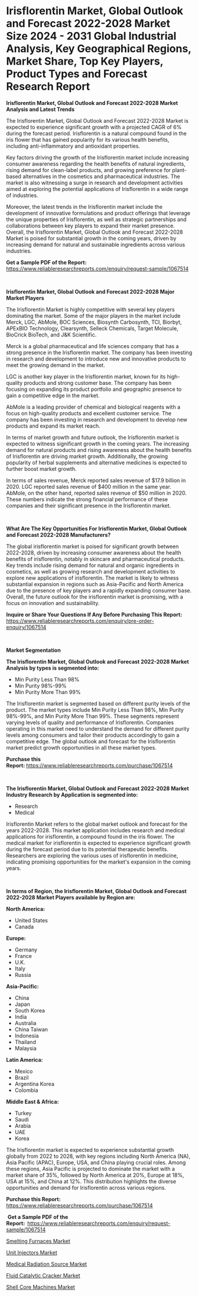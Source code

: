 <p><h1>Irisflorentin Market, Global Outlook and Forecast 2022-2028 Market Size 2024 - 2031 Global Industrial Analysis, Key Geographical Regions, Market Share, Top Key Players, Product Types and Forecast Research Report</h1></p><p><strong>Irisflorentin Market, Global Outlook and Forecast 2022-2028 Market Analysis and Latest Trends</strong></p>
<p><p>The Irisflorentin Market, Global Outlook and Forecast 2022-2028 Market is expected to experience significant growth with a projected CAGR of 6% during the forecast period. Irisflorentin is a natural compound found in the iris flower that has gained popularity for its various health benefits, including anti-inflammatory and antioxidant properties.</p><p>Key factors driving the growth of the Irisflorentin market include increasing consumer awareness regarding the health benefits of natural ingredients, rising demand for clean-label products, and growing preference for plant-based alternatives in the cosmetics and pharmaceutical industries. The market is also witnessing a surge in research and development activities aimed at exploring the potential applications of Irisflorentin in a wide range of industries.</p><p>Moreover, the latest trends in the Irisflorentin market include the development of innovative formulations and product offerings that leverage the unique properties of Irisflorentin, as well as strategic partnerships and collaborations between key players to expand their market presence. Overall, the Irisflorentin Market, Global Outlook and Forecast 2022-2028 Market is poised for substantial growth in the coming years, driven by increasing demand for natural and sustainable ingredients across various industries.</p></p>
<p><strong>Get a Sample PDF of the Report:&nbsp;</strong> <a href="https://www.reliableresearchreports.com/enquiry/request-sample/1067514">https://www.reliableresearchreports.com/enquiry/request-sample/1067514</a></p>
<p>&nbsp;</p>
<p><strong>Irisflorentin Market, Global Outlook and Forecast 2022-2028 Major Market Players</strong></p>
<p><p>The Irisflorentin Market is highly competitive with several key players dominating the market. Some of the major players in the market include Merck, LGC, AbMole, BOC Sciences, Biosynth Carbosynth, TCI, Biorbyt, APExBIO Technology, Clearsynth, Selleck Chemicals, Target Molecule, BioCrick BioTech, and J&K Scientific.</p><p>Merck is a global pharmaceutical and life sciences company that has a strong presence in the Irisflorentin market. The company has been investing in research and development to introduce new and innovative products to meet the growing demand in the market.</p><p>LGC is another key player in the Irisflorentin market, known for its high-quality products and strong customer base. The company has been focusing on expanding its product portfolio and geographic presence to gain a competitive edge in the market.</p><p>AbMole is a leading provider of chemical and biological reagents with a focus on high-quality products and excellent customer service. The company has been investing in research and development to develop new products and expand its market reach.</p><p>In terms of market growth and future outlook, the Irisflorentin market is expected to witness significant growth in the coming years. The increasing demand for natural products and rising awareness about the health benefits of Irisflorentin are driving market growth. Additionally, the growing popularity of herbal supplements and alternative medicines is expected to further boost market growth.</p><p>In terms of sales revenue, Merck reported sales revenue of $17.9 billion in 2020. LGC reported sales revenue of $400 million in the same year. AbMole, on the other hand, reported sales revenue of $50 million in 2020. These numbers indicate the strong financial performance of these companies and their significant presence in the Irisflorentin market.</p></p>
<p>&nbsp;</p>
<p><strong>What Are The Key Opportunities For Irisflorentin Market, Global Outlook and Forecast 2022-2028 Manufacturers?</strong></p>
<p><p>The global irisflorentin market is poised for significant growth between 2022-2028, driven by increasing consumer awareness about the health benefits of irisflorentin, notably in skincare and pharmaceutical products. Key trends include rising demand for natural and organic ingredients in cosmetics, as well as growing research and development activities to explore new applications of irisflorentin. The market is likely to witness substantial expansion in regions such as Asia-Pacific and North America due to the presence of key players and a rapidly expanding consumer base. Overall, the future outlook for the irisflorentin market is promising, with a focus on innovation and sustainability.</p></p>
<p><strong>Inquire or Share Your Questions If Any Before Purchasing This Report:</strong> <a href="https://www.reliableresearchreports.com/enquiry/pre-order-enquiry/1067514">https://www.reliableresearchreports.com/enquiry/pre-order-enquiry/1067514</a></p>
<p>&nbsp;</p>
<p><strong>Market Segmentation</strong></p>
<p><strong>The Irisflorentin Market, Global Outlook and Forecast 2022-2028 Market Analysis by types is segmented into:</strong></p>
<p><ul><li>Min Purity Less Than 98%</li><li>Min Purity 98%-99%</li><li>Min Purity More Than 99%</li></ul></p>
<p><p>The Irisflorentin market is segmented based on different purity levels of the product. The market types include Min Purity Less Than 98%, Min Purity 98%-99%, and Min Purity More Than 99%. These segments represent varying levels of quality and performance of Irisflorentin. Companies operating in this market need to understand the demand for different purity levels among consumers and tailor their products accordingly to gain a competitive edge. The global outlook and forecast for the Irisflorentin market predict growth opportunities in all these market types.</p></p>
<p><strong>Purchase this Report:&nbsp;</strong><a href="https://www.reliableresearchreports.com/purchase/1067514">https://www.reliableresearchreports.com/purchase/1067514</a></p>
<p>&nbsp;</p>
<p><strong>The Irisflorentin Market, Global Outlook and Forecast 2022-2028 Market Industry Research by Application is segmented into:</strong></p>
<p><ul><li>Research</li><li>Medical</li></ul></p>
<p><p>Irisflorentin Market refers to the global market outlook and forecast for the years 2022-2028. This market application includes research and medical applications for irisflorentin, a compound found in the iris flower. The medical market for irisflorentin is expected to experience significant growth during the forecast period due to its potential therapeutic benefits. Researchers are exploring the various uses of irisflorentin in medicine, indicating promising opportunities for the market's expansion in the coming years.</p></p>
<p>&nbsp;</p>
<p><strong>In terms of Region, the Irisflorentin Market, Global Outlook and Forecast 2022-2028 Market Players available by Region are:</strong></p>
<p>
    <p> <strong> North America: </strong>
        <ul>
            <li>United States</li>
            <li>Canada</li>
        </ul>
        </p> 
    <p> <strong> Europe: </strong>
        <ul>
            <li>Germany</li>
            <li>France</li>
            <li>U.K.</li>
            <li>Italy</li>
            <li>Russia</li>
        </ul>
        </p> 
    <p> <strong> Asia-Pacific: </strong>
        <ul>
            <li>China</li>
            <li>Japan</li>
            <li>South Korea</li>
            <li>India</li>
            <li>Australia</li>
            <li>China Taiwan</li>
            <li>Indonesia</li>
            <li>Thailand</li>
            <li>Malaysia</li>
        </ul>
        </p> 
    <p> <strong> Latin America: </strong>
        <ul>
            <li>Mexico</li>
            <li>Brazil</li>
            <li>Argentina Korea</li>
            <li>Colombia</li>
        </ul>
        </p> 
    <p> <strong> Middle East & Africa: </strong>
        <ul>
            <li>Turkey</li>
            <li>Saudi</li>
            <li>Arabia</li>
            <li>UAE</li>
            <li>Korea</li>
        </ul>
    </p>
    </p>
<p><p>The Irisflorentin market is expected to experience substantial growth globally from 2022 to 2028, with key regions including North America (NA), Asia Pacific (APAC), Europe, USA, and China playing crucial roles. Among these regions, Asia Pacific is projected to dominate the market with a market share of 35%, followed by North America at 20%, Europe at 18%, USA at 15%, and China at 12%. This distribution highlights the diverse opportunities and demand for Irisflorentin across various regions.</p></p>
<p><strong>Purchase this Report: </strong><a href="https://www.reliableresearchreports.com/purchase/1067514">https://www.reliableresearchreports.com/purchase/1067514</a></p>
<p>&nbsp;<strong>Get a Sample PDF of the Report:&nbsp;&nbsp;</strong><a href="https://www.reliableresearchreports.com/enquiry/request-sample/1067514">https://www.reliableresearchreports.com/enquiry/request-sample/1067514</a></p>
<p><strong></strong></p>
<p><p><a href="https://medium.com/@jarredmertz/smelting-furnaces-market-research-report-its-history-and-forecast-2024-to-2031-c307e1b8f9e7">Smelting Furnaces Market</a></p><p><a href="https://medium.com/@jarredmertz/unit-injectors-market-size-market-outlook-and-market-forecast-2024-to-2031-a8a5190e23fb">Unit Injectors Market</a></p><p><a href="https://medium.com/@jarredmertz/medical-radiation-source-market-size-cagr-trends-2024-2030-be017610e2ff">Medical Radiation Source Market</a></p><p><a href="https://medium.com/@jarredmertz/fluid-catalytic-cracker-market-report-reveals-the-latest-trends-and-growth-opportunities-of-this-78dd7307b271">Fluid Catalytic Cracker Market</a></p><p><a href="https://medium.com/@jarredmertz/shell-core-machines-market-analysis-and-sze-forecasted-for-period-from-2024-to-2031-c79d79f94922">Shell Core Machines Market</a></p></p>